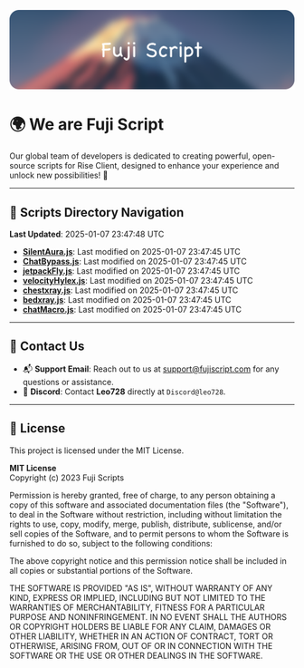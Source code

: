 ![Banner](.github/b.webp)

# 🌍 **We are Fuji Script**

Our global team of developers is dedicated to creating powerful, open-source scripts for Rise Client, designed to enhance your experience and unlock new possibilities! 🌟

---
<!-- SCRIPTS_NAVIGATION_START -->
## 📂 **Scripts Directory Navigation**

**Last Updated**: 2025-01-07 23:47:48 UTC

- **[SilentAura.js](scripts/SilentAura.js)**: Last modified on 2025-01-07 23:47:45 UTC
- **[ChatBypass.js](scripts/ChatBypass.js)**: Last modified on 2025-01-07 23:47:45 UTC
- **[jetpackFly.js](scripts/jetpackFly.js)**: Last modified on 2025-01-07 23:47:45 UTC
- **[velocityHylex.js](scripts/velocityHylex.js)**: Last modified on 2025-01-07 23:47:45 UTC
- **[chestxray.js](scripts/chestxray.js)**: Last modified on 2025-01-07 23:47:45 UTC
- **[bedxray.js](scripts/bedxray.js)**: Last modified on 2025-01-07 23:47:45 UTC
- **[chatMacro.js](scripts/chatMacro.js)**: Last modified on 2025-01-07 23:47:45 UTC

<!-- SCRIPTS_NAVIGATION_END -->

---

## 💬 **Contact Us**  
- 📬 **Support Email**: Reach out to us at [support@fujiscript.com](mailto:support@fujiscript.com) for any questions or assistance.  
- 💬 **Discord**: Contact **Leo728** directly at `Discord@leo728`.

---

## 📜 **License**

This project is licensed under the MIT License.  

**MIT License**  
Copyright (c) 2023 Fuji Scripts  

Permission is hereby granted, free of charge, to any person obtaining a copy of this software and associated documentation files (the "Software"), to deal in the Software without restriction, including without limitation the rights to use, copy, modify, merge, publish, distribute, sublicense, and/or sell copies of the Software, and to permit persons to whom the Software is furnished to do so, subject to the following conditions:  

The above copyright notice and this permission notice shall be included in all copies or substantial portions of the Software.  

THE SOFTWARE IS PROVIDED "AS IS", WITHOUT WARRANTY OF ANY KIND, EXPRESS OR IMPLIED, INCLUDING BUT NOT LIMITED TO THE WARRANTIES OF MERCHANTABILITY, FITNESS FOR A PARTICULAR PURPOSE AND NONINFRINGEMENT. IN NO EVENT SHALL THE AUTHORS OR COPYRIGHT HOLDERS BE LIABLE FOR ANY CLAIM, DAMAGES OR OTHER LIABILITY, WHETHER IN AN ACTION OF CONTRACT, TORT OR OTHERWISE, ARISING FROM, OUT OF OR IN CONNECTION WITH THE SOFTWARE OR THE USE OR OTHER DEALINGS IN THE SOFTWARE.  
